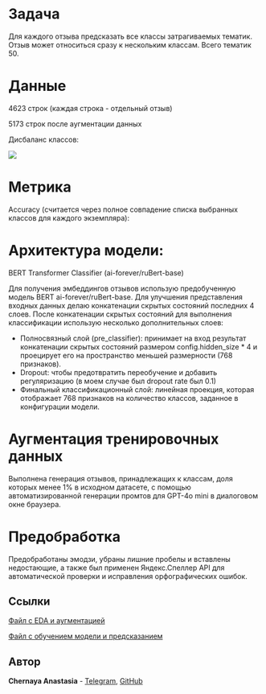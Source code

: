 # Задача 

Для каждого отзыва предсказать все классы затрагиваемых тематик. Отзыв может относиться сразу к нескольким классам. Всего тематик 50.

# Данные 

4623 строк (каждая строка - отдельный отзыв) 

5173 строк после аугментации данных

Дисбаланс классов:

![](https://github.com/ChernayaAnastasia/Screenshots/blob/master/Screenshot%202024-10-11%20004139.png)

# Метрика
Accuracy (считается через полное совпадение списка выбранных классов для каждого экземпляра):

# Архитектура модели: 

BERT Transformer Classifier (ai-forever/ruBert-base)

Для получения эмбеддингов отзывов использую предобученную модель BERT ai-forever/ruBert-base. Для улучшения представления входных данных делаю конкатенации скрытых состояний последних 4 слоев. После конкатенации скрытых состояний для выполнения классификации использую несколько дополнительных слоев:
* Полносвязный слой (pre_classifier): принимает на вход результат конкатенации скрытых состояний размером config.hidden_size * 4 и проецирует его на пространство меньшей размерности (768 признаков).
* Dropout: чтобы предотвратить переобучение и добавить регуляризацию (в моем случае был dropout rate был 0.1)  
* Финальный классификационный слой: линейная проекция, которая отображает 768 признаков на количество классов, заданное в конфигурации модели.

# Аугментация тренировочных данных
Выполнена генерация отзывов, принадлежащих к классам, доля которых менее 1% в исходном датасете, с помощью автоматизированной генерации промтов для GPT-4o mini в диалоговом окне браузера. 

# Предобработка
Предобработаны эмодзи, убраны лишние пробелы и вставлены недостающие, а также был применен Яндекс.Спеллер API для автоматической проверки и исправления орфографических ошибок.

## Ссылки
[Файл с EDA и аугментацией](https://colab.research.google.com/drive/1cEi2UBUFblA0AvLXDqcTr5SZm6Mw1mEK?usp=sharing)

[Файл с обучением модели и предсказанием](https://colab.research.google.com/drive/1SUErr6RuWoyCGlJqPRqTYVgE9NpOll9Q?usp=sharing)


## Автор
**Chernaya Anastasia** - [Telegram](https://t.me/ChernayaAnastasia), [GitHub](https://github.com/ChernayaAnastasia)


